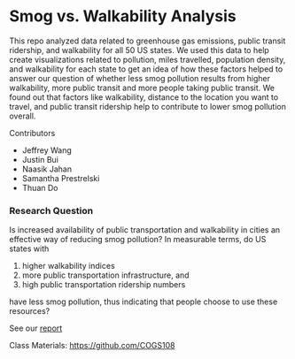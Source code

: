 # Smog vs. Walkability Analysis

This repo analyzed data related to greenhouse gas emissions, public transit ridership, and walkability for all 50 US states. We used this data to help create visualizations related to pollution, miles travelled, population density, and walkability for each state to get an idea of how these factors helped to answer our question of whether less smog pollution results from higher walkability, more public transit and more people taking public transit. We found out that factors like walkability, distance to the location you want to travel, and public transit ridership help to contribute to lower smog pollution overall.


Contributors
- Jeffrey Wang
- Justin Bui
- Naasik Jahan
- Samantha Prestrelski
- Thuan Do

### Research Question
Is increased availability of public transportation and walkability in cities an effective way of reducing smog pollution? In measurable terms, do US states with
1. higher walkability indices
2. more public transportation infrastructure, and
3. high public transportation ridership numbers

have less smog pollution, thus indicating that people choose to use these resources?

See our [report](Report.ipynb)

Class Materials: https://github.com/COGS108  
